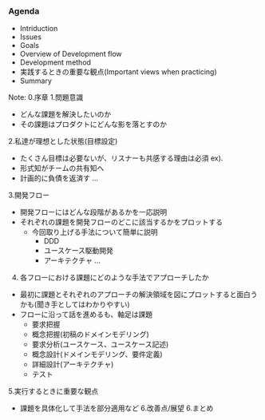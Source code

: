 ### Agenda

- Intriduction
- Issues
- Goals
- Overview of Development flow
- Development method
- 実践するときの重要な観点(Important views when practicing)
- Summary

Note:
0.序章
1.問題意識
 - どんな課題を解決したいのか
 - その課題はプロダクトにどんな影を落とすのか

2.私達が理想とした状態(目標設定)
 - たくさん目標は必要ないが、リスナーも共感する理由は必須
 ex).
  - 形式知がチームの共有知へ
  - 計画的に負債を返済す
  ...

3.開発フロー
 - 開発フローにはどんな段階があるかを一応説明
 - それぞれの課題を開発フローのどこに該当するかをプロットする
    - 今回取り上げる手法について簡単に説明
        - DDD
        - ユースケース駆動開発
        - アーキテクチャ
        ...

4. 各フローにおける課題にどのような手法でアプローチしたか
 - 最初に課題とそれぞれのアプローチの解決領域を図にプロットすると面白うかも(聞き手としてはわかりやすい)
 - フローに沿って話を進めるも、軸足は課題
    - 要求把握
    - 概念把握(初稿のドメインモデリング)
    - 要求分析(ユースケース、ユースケース記述)
    - 概念設計(ドメインモデリング、要件定義)
    - 詳細設計(アーキテクチャ)
    - テスト

5.実行するときに重要な観点
 - 課題を具体化して手法を部分適用など
6.改善点/展望
6.まとめ